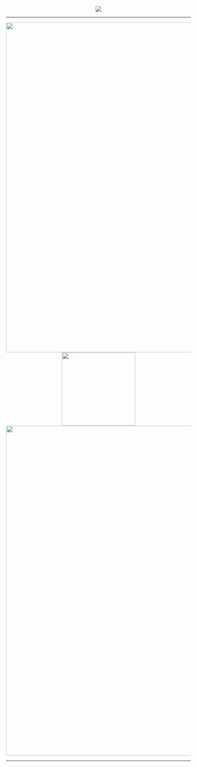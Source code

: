 <!-- BLOG-POST-LIST:START -->
 <div id="header" align="center">
 <img src="https://komarev.com/ghpvc/?username=CanIHaveOneBurger&label=Moths&style=for-the-badge&color=dbc3a3">

-------------------------------

<div id="header" align="center">
  <img src="https://media.tenor.com/lK7y4-31P6kAAAAi/border-dollcore.gif" width="900"/>
<div id="header" align="center">
  <img src="https://i.pinimg.com/originals/19/51/f1/1951f1e9895350cd772cc53091fd5bc0.png" width="200"/>
  <div id="header" align="center">
  <img src="https://media.tenor.com/gOf1lwclSVcAAAAi/divider.gif" width="900"/>

-------------------------------
    
  <div id="header" align="center">
  <img src="https://media.tenor.com/ytX7qa98ev8AAAAm/dead-plate-deadplate.webp" width="10"/>
<!-- BLOG-POST-LIST:END -->
